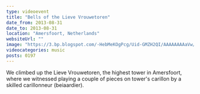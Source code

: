 ```yaml
---
type: videoevent
title: "Bells of the Lieve Vrouwetoren"
date_from: 2013-08-31
date_to: 2013-08-31
location: "Amersfoort, Netherlands"
websiteUrl: ""
image: "https://3.bp.blogspot.com/-HebMeKOgPcg/Uid-GMZH2QI/AAAAAAAAaVw/RqKy6QgKzas/s1600/dsc01100.picasaweb.jpg"
videocategories: music
posts: 0197
---
```


We climbed up the Lieve Vrouwetoren, the highest tower in Amersfoort, where we witnessed playing a couple of pieces on tower's carillon by a skilled carillonneur (beiaardier).
